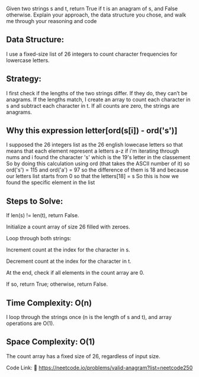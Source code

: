 Given two strings s and t, return True if t is an anagram of s, and False otherwise.
Explain your approach, the data structure you chose, and walk me through your reasoning and code

## Data Structure:
I use a fixed-size list of 26 integers to count character frequencies for lowercase letters.

## Strategy:
I first check if the lengths of the two strings differ.
If they do, they can’t be anagrams.
If the lengths match, I create an array to count each character in s and subtract each character in t.
If all counts are zero, the strings are anagrams.

## Why this expression letter[ord(s[i]) - ord('s')]
I supposed the 26 integers list as the 26 english lowecase letters so that means that each element represent a letters a-z
if i'm iterating through nums and i found the character 's' which is the 19's letter in the classement
So by doing this calculation using ord (that takes the ASCII number of it) so ord('s') = 115 and ord('a') = 97 so the difference of them is 18 and because our letters list starts from 0 so that the letters[18] = s
So this is how  we found the specific element in the list


## Steps to Solve:

If len(s) != len(t), return False.

Initialize a count array of size 26 filled with zeroes.

Loop through both strings:

Increment count at the index for the character in s.

Decrement count at the index for the character in t.

At the end, check if all elements in the count array are 0.

If so, return True; otherwise, return False.

## Time Complexity: O(n)
I loop through the strings once (n is the length of s and t), and array operations are O(1).

## Space Complexity: O(1)
The count array has a fixed size of 26, regardless of input size.

Code Link:
🔗 https://neetcode.io/problems/valid-anagram?list=neetcode250